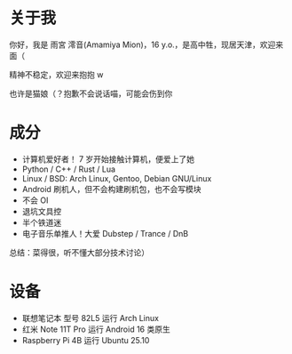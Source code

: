 # 关于我

你好，我是 雨宮 澪音(Amamiya Mion)，16 y.o.，是高中牲，现居天津，欢迎来面（

精神不稳定，欢迎来抱抱 w

也许是猫娘（？抱歉不会说话喵，可能会伤到你

# 成分

- 计算机爱好者！ 7 岁开始接触计算机，便爱上了她
- Python / C++ / Rust / Lua
- Linux / BSD: Arch Linux, Gentoo, Debian GNU/Linux
- Android 刷机人，但不会构建刷机包，也不会写模块
- 不会 OI
- 退坑文具控
- 半个铁道迷
- 电子音乐单推人！大爱 Dubstep / Trance / DnB

总结：菜得很，听不懂大部分技术讨论）

# 设备
- 联想笔记本 型号 82L5 运行 Arch Linux
- 红米 Note 11T Pro 运行 Android 16 类原生
- Raspberry Pi 4B 运行 Ubuntu 25.10

